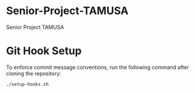 # Senior-Project-TAMUSA
Senior Project TAMUSA

# Git Hook Setup
To enforce commit message conventions, run the following command after cloning the repository:

```bash
./setup-hooks.sh